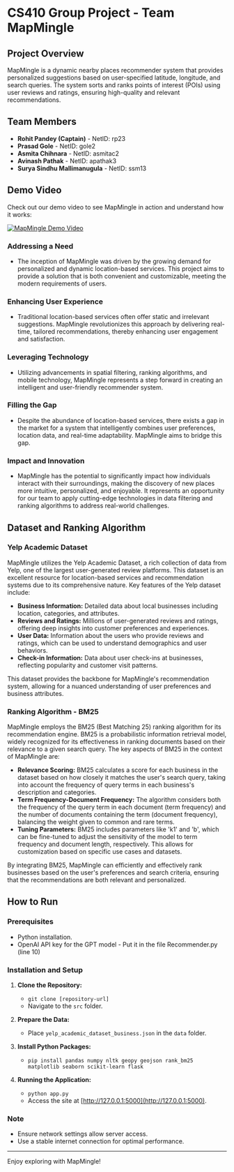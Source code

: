# CS410 Group Project - Team MapMingle

## Project Overview
MapMingle is a dynamic nearby places recommender system that provides personalized suggestions based on user-specified latitude, longitude, and search queries. The system sorts and ranks points of interest (POIs) using user reviews and ratings, ensuring high-quality and relevant recommendations.

## Team Members
- **Rohit Pandey (Captain)** - NetID: rp23
- **Prasad Gole** - NetID: gole2
- **Asmita Chihnara** - NetID: asmitac2
- **Avinash Pathak** - NetID: apathak3
- **Surya Sindhu Mallimanugula** - NetID: ssm13

## Demo Video

Check out our demo video to see MapMingle in action and understand how it works:

[![MapMingle Demo Video](http://img.youtube.com/vi/YOUTUBE_VIDEO_ID_HERE/0.jpg)](http://www.youtube.com/watch?v=YOUTUBE_VIDEO_ID_HERE "MapMingle Demo Video")


### Addressing a Need
- The inception of MapMingle was driven by the growing demand for personalized and dynamic location-based services. This project aims to provide a solution that is both convenient and customizable, meeting the modern requirements of users.

### Enhancing User Experience
- Traditional location-based services often offer static and irrelevant suggestions. MapMingle revolutionizes this approach by delivering real-time, tailored recommendations, thereby enhancing user engagement and satisfaction.

### Leveraging Technology
- Utilizing advancements in spatial filtering, ranking algorithms, and mobile technology, MapMingle represents a step forward in creating an intelligent and user-friendly recommender system.

### Filling the Gap
- Despite the abundance of location-based services, there exists a gap in the market for a system that intelligently combines user preferences, location data, and real-time adaptability. MapMingle aims to bridge this gap.

### Impact and Innovation
- MapMingle has the potential to significantly impact how individuals interact with their surroundings, making the discovery of new places more intuitive, personalized, and enjoyable. It represents an opportunity for our team to apply cutting-edge technologies in data filtering and ranking algorithms to address real-world challenges.


## Dataset and Ranking Algorithm

### Yelp Academic Dataset

MapMingle utilizes the Yelp Academic Dataset, a rich collection of data from Yelp, one of the largest user-generated review platforms. This dataset is an excellent resource for location-based services and recommendation systems due to its comprehensive nature. Key features of the Yelp dataset include:

- **Business Information:** Detailed data about local businesses including location, categories, and attributes.
- **Reviews and Ratings:** Millions of user-generated reviews and ratings, offering deep insights into customer preferences and experiences.
- **User Data:** Information about the users who provide reviews and ratings, which can be used to understand demographics and user behaviors.
- **Check-in Information:** Data about user check-ins at businesses, reflecting popularity and customer visit patterns.

This dataset provides the backbone for MapMingle's recommendation system, allowing for a nuanced understanding of user preferences and business attributes.

### Ranking Algorithm - BM25

MapMingle employs the BM25 (Best Matching 25) ranking algorithm for its recommendation engine. BM25 is a probabilistic information retrieval model, widely recognized for its effectiveness in ranking documents based on their relevance to a given search query. The key aspects of BM25 in the context of MapMingle are:

- **Relevance Scoring:** BM25 calculates a score for each business in the dataset based on how closely it matches the user's search query, taking into account the frequency of query terms in each business's description and categories.
- **Term Frequency-Document Frequency:** The algorithm considers both the frequency of the query term in each document (term frequency) and the number of documents containing the term (document frequency), balancing the weight given to common and rare terms.
- **Tuning Parameters:** BM25 includes parameters like 'k1' and 'b', which can be fine-tuned to adjust the sensitivity of the model to term frequency and document length, respectively. This allows for customization based on specific use cases and datasets.

By integrating BM25, MapMingle can efficiently and effectively rank businesses based on the user's preferences and search criteria, ensuring that the recommendations are both relevant and personalized.


## How to Run

### Prerequisites
- Python installation.
- OpenAI API key for the GPT model - Put it in the file Recommender.py (line 10)

### Installation and Setup
1. **Clone the Repository:**
   - `git clone [repository-url]`
   - Navigate to the `src` folder.

2. **Prepare the Data:**
   - Place `yelp_academic_dataset_business.json` in the `data` folder.

3. **Install Python Packages:**
   - `pip install pandas numpy nltk geopy geojson rank_bm25 matplotlib seaborn scikit-learn flask`

4. **Running the Application:**
   - `python app.py`
   - Access the site at [http://127.0.0.1:5000](http://127.0.0.1:5000).

### Note
- Ensure network settings allow server access.
- Use a stable internet connection for optimal performance.

---

Enjoy exploring with MapMingle!

